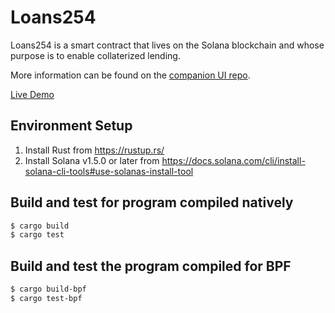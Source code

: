 # Loans254

Loans254 is a smart contract that lives on the Solana blockchain and whose purpose is to enable collaterized lending.

More information can be found on the [companion UI repo](https://github.com/moshthepitt/kenyaloans-defi).

[Live Demo](https://moshthepitt.github.io/kenyaloans-defi/)

## Environment Setup

1. Install Rust from https://rustup.rs/
2. Install Solana v1.5.0 or later from https://docs.solana.com/cli/install-solana-cli-tools#use-solanas-install-tool

## Build and test for program compiled natively

```sh
$ cargo build
$ cargo test
```

## Build and test the program compiled for BPF

```sh
$ cargo build-bpf
$ cargo test-bpf
```
